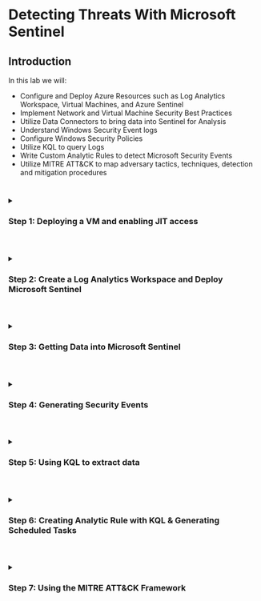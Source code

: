 # Detecting Threats With Microsoft Sentinel


## Introduction
In this lab we will:
- Configure and Deploy Azure Resources such as Log Analytics Workspace, Virtual Machines, and Azure Sentinel
- Implement Network and Virtual Machine Security Best Practices
- Utilize Data Connectors to bring data into Sentinel for Analysis
- Understand Windows Security Event logs
- Configure Windows Security Policies
- Utilize KQL to query Logs
- Write Custom Analytic Rules to detect Microsoft Security Events
- Utilize MITRE ATT&CK to map adversary tactics, techniques, detection and mitigation procedures

#
<details>
<summary>
  
### Step 1: Deploying a VM and enabling JIT access

</summary>  
<br/>
 In this lab, we will first create the virtual machine (VM) inside a resource group. A resource group is simply a way to logical separate our cloud resources in Azure.
 One way to create a resource group is to search for 'Resource Group' in the portal searchbar, and then clicking 'Create'. We can then fill in the name and select the region desired for our resource group.
 Now, from the main page of the Azure portal, click 'Create a Resouce', then click create under 'Virtual Machine'.
   
  We will configure the virtual machine as follows:

  ![image](https://github.com/romhaki/Detecting-Threats-With-Microsoft-Sentinel/assets/136436650/3618f855-5d9b-4c7e-b720-d7ec354cd9a1)

  Note that we have enabled 3389 as an inbound port. This will allow us to use Remote Desktop Protocol to access our VM. However, since we have enabled RDP on our VM, it may be subject to brute force attacks. To mitigate this threat, we will enable just-in-time (JIT) VM access. With JIT, we can limit access to our VM by time or even allow only our IP. More about JIT can be read <a href="https://docs.microsoft.com/en-us/azure/defender-for-cloud/just-in-time-access-usage?tabs=jit-config-asc%2Cjit-request-asc">here</a>. To enable this, access Microsoft Defender for Cloud, which can be done by searching for this service via the search bar at the top of the portal. In the Environment Settings section of Microsoft Defender for Cloud, select ‘enable all plans’. This will give us access to the enhanced security features in our subscription which we will need to enable JIT. 

![image](https://github.com/romhaki/Detecting-Threats-With-Microsoft-Sentinel/assets/136436650/020cc87c-2f73-46e7-a7bf-16fd993b6518)

  Now, go to the Workload Protections in Microsoft Defender for Cloud via the left panel. Under ‘Advanced Protection’, select Just-in-time VM access. 
Now, enable JIT on the VM being used for the project:


![image](https://github.com/romhaki/Detecting-Threats-With-Microsoft-Sentinel/assets/136436650/fc98a287-e2b0-4c16-a8ff-d2554c5666bd)


  From here, we can navigate to the settings page for our VM, and in the 'Connect' pane select ‘My IP’ as the Source IP and Request access.
  
![image](https://github.com/romhaki/Detecting-Threats-With-Microsoft-Sentinel/assets/136436650/bf9b82a5-1a69-49ef-a97a-1ecb0ad82bae)

  Now, the VM will only be allowed RDP access from the IP we are using. 

  </details>
  
  
  #
<details>
<summary>
  
### Step 2: Create a Log Analytics Workspace and Deploy Microsoft Sentinel 
</summary>  
<br/>
Now, we will create a Log Analytics Workspace and deploy Microsoft Sentinel. The Log Analytics workspace will collect and store the log data.

Search for Microsoft Sentinel in the Azure portal  search bar and click 'Create' to create a Log Analytics workspace. 

![image](https://github.com/romhaki/Detecting-Threats-With-Microsoft-Sentinel/assets/136436650/3009aacc-eecc-4b3c-9ed8-bbf60dc03dae)

As always, ensure the workspace is being applied to the correct Resource group. 

  ![image](https://github.com/romhaki/Detecting-Threats-With-Microsoft-Sentinel/assets/136436650/d8d91acb-d520-4822-91be-14b7aef7db4b)


  Now, go to Microsoft Sentinel via the search bar, and add Sentinel to the workspace. 
  
  Initially, there will be nothing to display until we click the button which will prompt us to add Sentinel to the workspace:


![image](https://github.com/romhaki/Detecting-Threats-With-Microsoft-Sentinel/assets/136436650/dcc965f0-f148-4784-9750-4b9958315fa6)

  Select the workspace we created and click 'Add'. 

![image](https://github.com/romhaki/Detecting-Threats-With-Microsoft-Sentinel/assets/136436650/91625f19-3e98-4050-b9f2-0d8b869ab0df)

  Now, we are able to access the logs workspace after navigating to Microsoft Sentinel. 
  </details>
  

  #
<details>
<summary>
  
### Step 3: Getting Data into Microsoft Sentinel  
</summary>  
<br/>
Now, we need to utilize a data connector to create a data collection rule to import data from the Windows VM so we can view detected incidents[b]. Under the ‘Data connectors’ tab under ‘Configuration’ in Sentinel, search for ‘Windows Security Events’ and select ‘Windows Security Events via AMA’ and click on  ‘Open Connector Page’.   

![image](https://github.com/romhaki/Detecting-Threats-With-Microsoft-Sentinel/assets/136436650/68692c10-5a6c-44ed-92f6-ebd549250462)

  
  From here, we can now click 'Create data collection rule'.

![image](https://github.com/romhaki/Detecting-Threats-With-Microsoft-Sentinel/assets/136436650/560956f9-16af-41cd-9d0d-9b3898577fff)

  Select the Windows VM resource that has been created, and create the rule. For this project we will stream ‘All Security Events’ as shown:
  
![image](https://github.com/romhaki/Detecting-Threats-With-Microsoft-Sentinel/assets/136436650/0a44a49a-d36c-4bc1-86de-c93b4c5ad9b7)
  
  Finally, click 'Create'. 
  
![image](https://github.com/romhaki/Detecting-Threats-With-Microsoft-Sentinel/assets/136436650/abb192d1-ef82-4a0e-b8b6-140e2eb857f3)
  
  Now, if we go back to the 'Data connectors' panel in Sentinel we can see that ‘Windows Security Events via AMA’ is now connected. 
  
![image](https://github.com/romhaki/Detecting-Threats-With-Microsoft-Sentinel/assets/136436650/4267e1a6-9e97-45bd-bb10-ddcaa2c7fc8b)

</details>



  #
<details>
<summary>
  
### Step 4: Generating Security Events  
</summary>  
<br/>
Since our VM is now connected to Sentinel and the Log Analytics workspace, we can now take actions within our Windows 10 VM that will create security alerts.
 Navigate to the VM in the Azure portal and ensure that the VM is running.
  
  We will now RDP into our VM. From a local Windows machine, the 'Remote Desktop Connection' program may be used to achieve this. Enter the public IP of the VM which can be found in the 'Networking' section of the VM's page. 
![image](https://github.com/romhaki/Detecting-Threats-With-Microsoft-Sentinel/assets/136436650/65252035-9a22-4689-ac52-418de8c0ea00)

  Inside the VM, access the 'Event Viewer' application which can be done by searching for it from the start menu. Navigate to Security which is under 'Windows Logs'. One event we can view is Event 4624 which corresponds to a successful login. We can use the find tool to highlight instances of this. Clicking the event will bring up more detailed information about the action. 
![image](https://github.com/romhaki/Detecting-Threats-With-Microsoft-Sentinel/assets/136436650/1a39583e-870e-48a8-8ca5-3a2ddcf262af)

 </details>
  
  
  #
<details>
<summary>
  
### Step 5: Using KQL to extract data  
</summary>  
<br/>
We can now use the Microsoft Sentinel SIEM to view security logs pertaining to our VM. In the ‘Logs’ section of the Log Analytics workspace created in Microsoft Sentinel, we can use Kusto Query Language, KQL, to extract the desired data.
  For instance, we can use the following query to show instances of successful logins:
  
  ```
  SecurityEvent
| where EventID == 4624
| project TimeGenerated, Computer, AccountName
 ```
   
![image](https://github.com/romhaki/Detecting-Threats-With-Microsoft-Sentinel/assets/136436650/0a494813-fc82-4197-a7bd-c9e70935e1f8)

  This shows the event from the Security Event table, showing the event with ID 4624, and shows the time the event was generated, the computer name.
Another event we can view is an unsuccessful login, which would have an EventID of 4625. To generate such an alert, we may attempt to RDP into the machine but provide an incorrect password on purpose. 
 </details>
 
   #
<details>
<summary>
  
### Step 6: Creating Analytic Rule with KQL & Generating Scheduled Tasks   
</summary>  
<br/>
Now, we can create analytic rules to be alerted about certain events. Upon the detection of a specified activity in our VM, an alert will be generated. In the analytics section of Microsoft Sentinel, there are various rule templates that may be used to automatically generate alerts. These are alerts built into the SIEM that we can start using to monitor our infrastructure. 
  
![image](https://github.com/romhaki/Detecting-Threats-With-Microsoft-Sentinel/assets/136436650/fb4666de-cd6e-46b3-a188-2354e3730931)

  <strong> Scheduled Task and Persistence Techniques: </strong>
 
  In this lab, we will used the scheduled task/job technique to simulate tactics done by adversaries. While some scheduled tasks can be harmless, such as starting a non-malicious program, threat actors often use this functionality to establish persistence. The MITRE attack framework discusses this technique in detail <a href="https://attack.mitre.org/techniques/T1053/">here</a>.
  
As stated, “Adversaries may abuse task scheduling functionality to facilitate initial or recurring execution of malicious code. Utilities exist within all major operating systems to schedule programs or scripts to be executed at a specified date and time… Adversaries may use task scheduling to execute programs at system startup or on a scheduled basis for persistence.” While the scheduled task we will create is harmless, such actions may be associated with malicious intent by threat actors." 
 
  In this lab, our scheduled task will not be malicious as we will be creating a scheduled task that opens a browser at a specific time. However, we will create an analytic rule that will monitor for this type of event so that we will be alerted in the SIEM about this kind of action.

  Since it is not enabled by default, we need to enable logging for a scheduled task creation. In our VM, we can open the ‘Local Security Policy’ application. Under ‘Advanced Audit Policy Configuration’ and ‘System Audit Policies’, we can select 'Object Access’. From here, select ‘Audit Other Object Access Events’ and enable both ‘success’ and ‘failure’ as shown. After completing this step, logging will be enabled for scheduled task events. 
  
  ![image](https://github.com/romhaki/Detecting-Threats-With-Microsoft-Sentinel/assets/136436650/10e1436e-74ef-41f3-9a2f-51c780b31635)


  <strong> Creating the Scheduled Task: </strong>
  
  Finally, scheduling a task in Windows 10 can be done by opening the ‘Task Scheduler’ application and using the ‘Create Task’ feature. 
  
![image](https://github.com/romhaki/Detecting-Threats-With-Microsoft-Sentinel/assets/136436650/169bf494-1c66-4874-8fbb-4c5cf3fc59fb)

  Under Triggers, set a time in the future. Under actions, we can set an action to start a program. In this example, I have chosen to start Microsoft Edge.
  
![image](https://github.com/romhaki/Detecting-Threats-With-Microsoft-Sentinel/assets/136436650/0efd3b55-5204-4d94-b7ae-89ed23878e71)

  The scheduled task creation will now also show up in the Security section of 'Event Viewer' in the VM with an Event ID of 4698. Now, we can create the analytic rule to alert us about this in our SIEM.
  
  <strong> Writing the analytic rule using KQL: </strong>
  In this step, we will use a KQL query to alert us when a scheduled task is created.
Note that when we run the query in the Logs section of the workspace, specific events can be expanded to show the ‘EventData’.  
  

![image](https://github.com/romhaki/Detecting-Threats-With-Microsoft-Sentinel/assets/136436650/d4078f44-31e1-490b-82d2-12b7dce3f90e)


In the ‘EventData’ section, we can find more useful information, such as the scheduled tasks name, the ClientProcessID, the username of the account that the task was created on, and more. We can use the 'parse' command in our KQL query to extract data from the 'EventData' Field that we find important, and use the 'project' command to display the data fields as columns:
  ```
  SecurityEvent                            
 | where EventID == 4698
 | parse EventData with * '<Data Name="SubjectUserName">' User '</Data>' *
 | parse EventData with * '<Data Name="TaskName">' NameofScheuduledTask '</Data>' *
 | parse EventData with * '<Data Name="ClientProcessId">' ClientProcessID '</Data>' *
 | project Computer, TimeGenerated, ClientProcessID, NameofScheuduledTask, User
  ```
  Under Results, this will now show us the Computer, Time Generated, the ClientProcessID, the name of the task that was scheduled, and the User. Thus, we can generate Event Data and place it into its own category for readability. This may be beneficial for the analyst investigating the logs. 
  
  We will now use this KQL logic to alert us when new scheduled tasks are created. Navigate back to Microsoft Sentinel, open the analytics workspace previously created. Open  ‘Analytics’ and click ‘Create’ to find the option to create a ‘Scheduled query rule’.
  We will create a new scheduled rule as follows:

  ![image](https://github.com/romhaki/Detecting-Threats-With-Microsoft-Sentinel/assets/136436650/38907617-9739-4e0f-b127-a8fa44b7aa54)

  For the rule logic, use the KQL query that was created to extract our desired information: 
  
![image](https://github.com/romhaki/Detecting-Threats-With-Microsoft-Sentinel/assets/136436650/65063ba6-76ee-4120-b81f-f8d50fc0d2c1)
  
  We will also utilize Alert Enrichment. The purpose of this is to provide more relevant context to our alerts.

![image](https://github.com/romhaki/Detecting-Threats-With-Microsoft-Sentinel/assets/136436650/ab749a0d-d0d5-4524-81dc-5ffaff499967)

  Under query scheduling, set the query to run every 5 minutes. It is 5 hours by default:
  
![image](https://github.com/romhaki/Detecting-Threats-With-Microsoft-Sentinel/assets/136436650/14b3135b-ec0c-4906-9a51-91a9345c0952)

  The full configuration for the scheduled rule is as follows: 

![image](https://github.com/romhaki/Detecting-Threats-With-Microsoft-Sentinel/assets/136436650/3edb77ee-8635-40a8-8822-a15132f4c398)

  
  After creating this rule, we can create another task in the Windows VM as before, and the alert will be triggered in Microsoft Sentinel. Once more tasks are created, we can view the occurrences in the ‘Incidents’ page of Microsoft Sentinel.

![image](https://github.com/romhaki/Detecting-Threats-With-Microsoft-Sentinel/assets/136436650/81972c15-400f-49b2-8d22-6cb8c40a5f53)

  Since we utilized entity mapping when creating the scheduled rule, we can also see the information such as the user, machine name, task name, and the process ID which would help in an investigative process. The security analyst could now use this information along with other tools to evaluate the alert. 
  
 </details>
  
   #
<details>
<summary>
  
### Step 7: Using the MITRE ATT&CK Framework   
</summary>  
<br/>
The observed MITRE ATT&CK tactic that we have detected using the Microsoft Sentinel SIEM in this lab is <a href="https://attack.mitre.org/tactics/TA0003/">TA0003 Persistence</a>. This tactic is used by threat actors to maintain access to systems despite system restarts, changed credentials, or other events that could remove their access from systems. We can use the MITRE ATT&CK Framework to narrow down the specific technique a potential threat actor may be using in this lab, and we can identify the technique and sub-technique as <a href="https://attack.mitre.org/techniques/T1053/005/">T1053.005</a>.
  

  ![image](https://github.com/romhaki/Detecting-Threats-With-Microsoft-Sentinel/assets/136436650/a58fbebc-452b-4f0b-b8e3-6241a3654254)

  
  <strong> Detection </strong>
  By logging specific Windows Event IDs with the help of Microsoft Sentinel, we were able to detect this activity. The MITRE ATT&CK Framework also outlines recommendations for detection. 
  
![image](https://github.com/romhaki/Detecting-Threats-With-Microsoft-Sentinel/assets/136436650/1941d435-a09f-42fb-a595-e475f63cc8de)


  
  <strong> Mitigation </strong> 
  One mitigation technique outlined in the MITRE ATT&CK Framework is <a href="https://attack.mitre.org/mitigations/M1018/">User Account Management, ID: M1018</a>.
  As shown, this technique can be mitigated by only authorizing administrators to create tasks on remote systems.
  
![image](https://github.com/romhaki/Detecting-Threats-With-Microsoft-Sentinel/assets/136436650/34df28cc-0648-4384-9286-4ab648352d0c)

  

  
 </details>
  
  
  

  
  
